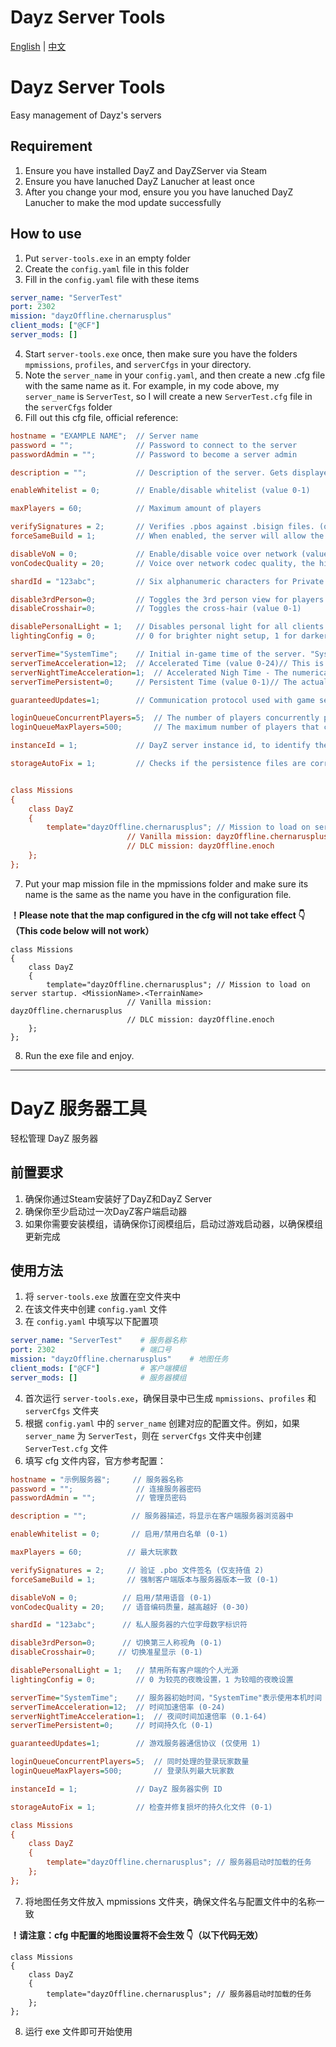 # Dayz Server Tools

[English](#dayz-server-tools) | [中文](#dayz-服务器工具)

# Dayz Server Tools

Easy management of Dayz's servers

## Requirement
1. Ensure you have installed DayZ and DayZServer via Steam
2. Ensure you have lanuched DayZ Lanucher at least once
3. After you change your mod, ensure you you have lanuched DayZ Lanucher to make the mod update successfully

## How to use

1. Put `server-tools.exe` in an empty folder
2. Create the `config.yaml` file in this folder
3. Fill in the `config.yaml` file with these items

```yaml
server_name: "ServerTest"
port: 2302
mission: "dayzOffline.chernarusplus"
client_mods: ["@CF"]
server_mods: []
```

4. Start `server-tools.exe` once, then make sure you have the folders `mpmissions`, `profiles`, and `serverCfgs` in your directory.
5. Note the `server_name` in your `config.yaml`, and then create a new .cfg file with the same name as it. For example, in my code above, my `server_name` is `ServerTest`, so I will create a new `ServerTest.cfg` file in the `serverCfgs` folder
6. Fill out this cfg file, official reference:

```cfg
hostname = "EXAMPLE NAME";  // Server name
password = "";              // Password to connect to the server
passwordAdmin = "";         // Password to become a server admin

description = "";			// Description of the server. Gets displayed to users in client server browser.

enableWhitelist = 0;        // Enable/disable whitelist (value 0-1)

maxPlayers = 60;            // Maximum amount of players

verifySignatures = 2;       // Verifies .pbos against .bisign files. (only 2 is supported)
forceSameBuild = 1;         // When enabled, the server will allow the connection only to clients with same the .exe revision as the server (value 0-1)

disableVoN = 0;             // Enable/disable voice over network (value 0-1)
vonCodecQuality = 20;       // Voice over network codec quality, the higher the better (values 0-30)

shardId = "123abc";			// Six alphanumeric characters for Private server

disable3rdPerson=0;         // Toggles the 3rd person view for players (value 0-1)
disableCrosshair=0;         // Toggles the cross-hair (value 0-1)

disablePersonalLight = 1;   // Disables personal light for all clients connected to server
lightingConfig = 0;         // 0 for brighter night setup, 1 for darker night setup

serverTime="SystemTime";    // Initial in-game time of the server. "SystemTime" means the local time of the machine. Another possibility is to set the time to some value in "YYYY/MM/DD/HH/MM" format, f.e. "2015/4/8/17/23" .
serverTimeAcceleration=12;  // Accelerated Time (value 0-24)// This is a time multiplier for in-game time. In this case, the time would move 24 times faster than normal, so an entire day would pass in one hour.
serverNightTimeAcceleration=1;  // Accelerated Nigh Time - The numerical value being a multiplier (0.1-64) and also multiplied by serverTimeAcceleration value. Thus, in case it is set to 4 and serverTimeAcceleration is set to 2, night time would move 8 times faster than normal. An entire night would pass in 3 hours.
serverTimePersistent=0;     // Persistent Time (value 0-1)// The actual server time is saved to storage, so when active, the next server start will use the saved time value.

guaranteedUpdates=1;        // Communication protocol used with game server (use only number 1)

loginQueueConcurrentPlayers=5;  // The number of players concurrently processed during the login process. Should prevent massive performance drop during connection when a lot of people are connecting at the same time.
loginQueueMaxPlayers=500;       // The maximum number of players that can wait in login queue

instanceId = 1;             // DayZ server instance id, to identify the number of instances per box and their storage folders with persistence files

storageAutoFix = 1;         // Checks if the persistence files are corrupted and replaces corrupted ones with empty ones (value 0-1)


class Missions
{
    class DayZ
    {
        template="dayzOffline.chernarusplus"; // Mission to load on server startup. <MissionName>.<TerrainName>
					      // Vanilla mission: dayzOffline.chernarusplus
					      // DLC mission: dayzOffline.enoch
    };
};
```

7. Put your map mission file in the mpmissions folder and make sure its name is the same as the name you have in the configuration file.

**！Please note that the map configured in the cfg will not take effect 👇（This code below will not work）**

```
class Missions
{
    class DayZ
    {
        template="dayzOffline.chernarusplus"; // Mission to load on server startup. <MissionName>.<TerrainName>
					      // Vanilla mission: dayzOffline.chernarusplus
					      // DLC mission: dayzOffline.enoch
    };
};
```
8. Run the exe file and enjoy.

---

# DayZ 服务器工具

轻松管理 DayZ 服务器

## 前置要求
1. 确保你通过Steam安装好了DayZ和DayZ Server
2. 确保你至少启动过一次DayZ客户端启动器
3. 如果你需要安装模组，请确保你订阅模组后，启动过游戏启动器，以确保模组更新完成

## 使用方法

1. 将 `server-tools.exe` 放置在空文件夹中
2. 在该文件夹中创建 `config.yaml` 文件
3. 在 `config.yaml` 中填写以下配置项

```yaml
server_name: "ServerTest"    # 服务器名称
port: 2302                   # 端口号
mission: "dayzOffline.chernarusplus"    # 地图任务
client_mods: ["@CF"]         # 客户端模组
server_mods: []              # 服务器模组
```

4. 首次运行 `server-tools.exe`，确保目录中已生成 `mpmissions`、`profiles` 和 `serverCfgs` 文件夹
5. 根据 `config.yaml` 中的 `server_name` 创建对应的配置文件。例如，如果 `server_name` 为 `ServerTest`，则在 `serverCfgs` 文件夹中创建 `ServerTest.cfg` 文件
6. 填写 cfg 文件内容，官方参考配置：

```cfg
hostname = "示例服务器";     // 服务器名称
password = "";              // 连接服务器密码
passwordAdmin = "";         // 管理员密码

description = "";          // 服务器描述，将显示在客户端服务器浏览器中

enableWhitelist = 0;       // 启用/禁用白名单 (0-1)

maxPlayers = 60;          // 最大玩家数

verifySignatures = 2;     // 验证 .pbo 文件签名 (仅支持值 2)
forceSameBuild = 1;       // 强制客户端版本与服务器版本一致 (0-1)

disableVoN = 0;          // 启用/禁用语音 (0-1)
vonCodecQuality = 20;    // 语音编码质量，越高越好 (0-30)

shardId = "123abc";      // 私人服务器的六位字母数字标识符

disable3rdPerson=0;      // 切换第三人称视角 (0-1)
disableCrosshair=0;     // 切换准星显示 (0-1)

disablePersonalLight = 1;   // 禁用所有客户端的个人光源
lightingConfig = 0;         // 0 为较亮的夜晚设置，1 为较暗的夜晚设置

serverTime="SystemTime";    // 服务器初始时间，"SystemTime"表示使用本机时间
serverTimeAcceleration=12;  // 时间加速倍率 (0-24)
serverNightTimeAcceleration=1;  // 夜间时间加速倍率 (0.1-64)
serverTimePersistent=0;     // 时间持久化 (0-1)

guaranteedUpdates=1;        // 游戏服务器通信协议 (仅使用 1)

loginQueueConcurrentPlayers=5;  // 同时处理的登录玩家数量
loginQueueMaxPlayers=500;       // 登录队列最大玩家数

instanceId = 1;             // DayZ 服务器实例 ID

storageAutoFix = 1;         // 检查并修复损坏的持久化文件 (0-1)

class Missions
{
    class DayZ
    {
        template="dayzOffline.chernarusplus"; // 服务器启动时加载的任务
    };
};
```

7. 将地图任务文件放入 mpmissions 文件夹，确保文件名与配置文件中的名称一致

**！请注意：cfg 中配置的地图设置将不会生效 👇（以下代码无效）**

```
class Missions
{
    class DayZ
    {
        template="dayzOffline.chernarusplus"; // 服务器启动时加载的任务
    };
};
```

8. 运行 exe 文件即可开始使用